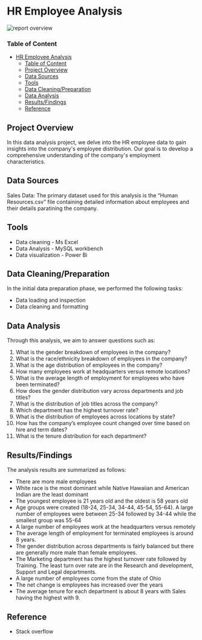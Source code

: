 # HR Employee Analysis
![report overview](https://github.com/luee-dev/hr_employee_analysis/assets/151563449/6a9c4fa2-4806-479b-972f-e2058c8659e1)

### Table of Content
- [HR Employee Analysis](#hr-employee-analysis)
    - [Table of Content](#table-of-content)
  - [Project Overview](#project-overview)
  - [Data Sources](#data-sources)
  - [Tools](#tools)
  - [Data Cleaning/Preparation](#data-cleaningpreparation)
  - [Data Analysis](#data-analysis)
  - [Results/Findings](#resultsfindings)
  - [Reference](#reference)

## Project Overview
In this data analysis project, we delve into the HR employee data to gain insights into the company's employee distribution. Our goal is to develop a comprehensive understanding of the company's employment characteristics.


## Data Sources
Sales Data: The primary dataset used for this analysis is the “Human Resources.csv” file containing detailed information about employees and their details paratining the company.

## Tools
 - Data cleaning - Ms Excel
 - Data Analysis - MySQL workbench
 - Data visualization - Power Bi
  
## Data Cleaning/Preparation
In the initial data preparation phase, we performed the following tasks:
 - Data loading and inspection
 - Data cleaning and formatting

## Data Analysis
Through this analysis, we aim to answer questions such as:
 1. What is the gender breakdown of employees in the company?
 2. What is the race/ethnicity breakdown of employees in the company?
 3. What is the age distribution of employees in the company?
 4. How many employees work at headquarters versus remote locations?
 5. What is the average length of employment for employees who have been terminated?
 6. How does the gender distribution vary across departments and job titles?
 7. What is the distribution of job titles across the company?
 8. Which department has the highest turnover rate?
 9. What is the distribution of employees across locations by state?
 10. How has the company’s employee count changed over time based on hire and term dates?
 11. What is the tenure distribution for each department?
   
## Results/Findings
The analysis results are summarized as follows:
- There are more male employees
- White race is the most dominant while Native Hawaiian and American Indian are the least dominant
- The youngest employee is 21 years old and the oldest is 58 years old
- Age groups were created (18-24, 25-34, 34-44, 45-54, 55-64). A large number of employees were between 25-34 followed by 34-44 while the smallest group was 55-64
- A large number of employees work at the headquarters versus remotely
- The average length of employment for terminated employees is around 8 years.
- The gender distribution across departments is fairly balanced but there are generally more male than female employees.
- The Marketing department has the highest turnover rate followed by Training. The least turn over rate are in the Research and development, Support and Legal departments.
- A large number of employees come from the state of Ohio
- The net change is employees has increased over the years
- The average tenure for each department is about 8 years with Sales having the highest with 9.


## Reference
- Stack overflow


